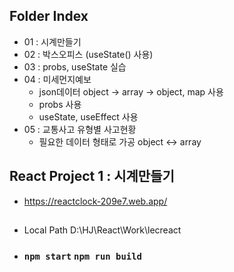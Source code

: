## Folder Index
+ 01 : 시계만들기
+ 02 : 박스오피스 (useState() 사용)
+ 03 : probs, useState 실습
+ 04 : 미세먼지예보
  + json데이터 object -> array -> object, map 사용 
  + probs 사용
  + useState, useEffect 사용
+ 05 : 교통사고 유형별 사고현황
  + 필요한 데이터 형태로 가공 object <-> array

## React Project 1 : 시계만들기
+ https://reactclock-209e7.web.app/

##      
  + Local Path D:\HJ\React\Work\lecreact
  + ### `npm start`  `npm run build`
